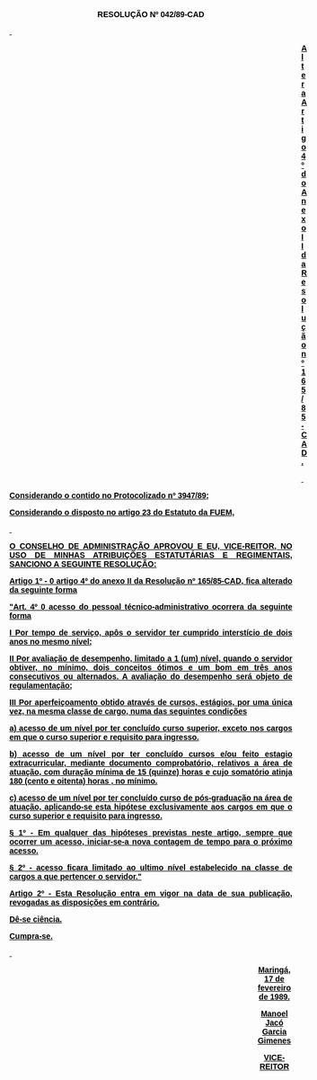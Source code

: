 <BODY TEXT="#000000">

<B><FONT FACE="Arial"><P ALIGN="CENTER">RESOLU&Ccedil;&Atilde;O Nº</B> <B>042/89-CAD</P>
</B><P ALIGN="CENTER"></P>
<B><U><P ALIGN="JUSTIFY">&nbsp;</P><DIR>
<DIR>
<DIR>
<DIR>
<DIR>
<DIR>
<DIR>
<DIR>
<DIR>
<DIR>
<DIR>
<DIR>
<DIR>

</B></U><P ALIGN="JUSTIFY">Altera Artigo 4º do Anexo II da Resolu&ccedil;&atilde;o nº 165/85-CAD.</P>
<P ALIGN="JUSTIFY"></P>
<P ALIGN="JUSTIFY">&nbsp;</P></DIR>
</DIR>
</DIR>
</DIR>
</DIR>
</DIR>
</DIR>
</DIR>
</DIR>
</DIR>
</DIR>
</DIR>
</DIR>

<P ALIGN="JUSTIFY">Considerando o contido no Protocolizado nº 3947/89; </P>
<P ALIGN="JUSTIFY">Considerando o disposto no artigo 23 do Estatuto da FUEM,</P>
<P ALIGN="JUSTIFY"></P>
<P ALIGN="JUSTIFY">&nbsp;</P>
<B><P ALIGN="JUSTIFY">O CONSELHO DE ADMINISTRA&Ccedil;&Atilde;O APROVOU E EU, VICE-REITOR, NO USO DE MINHAS ATRIBUI&Ccedil;&Otilde;ES ESTATUT&Aacute;RIAS E REGIMENTAIS, SANCIONO A SEGUINTE RESOLU&Ccedil;&Atilde;O:</P>
</B><P ALIGN="JUSTIFY"></P>
<P ALIGN="JUSTIFY">Artigo 1º - 0 artigo 4º do anexo II da Resolu&ccedil;&atilde;o nº<I> </I>165/85-CAD, fica alterado da seguinte forma</P>
<P ALIGN="JUSTIFY">"Art. 4º 0 acesso do pessoal t&eacute;cnico-administrativo ocorrera da seguinte forma</P>
<P ALIGN="JUSTIFY">I Por tempo de servi&ccedil;o, ap&ocirc;s o servidor ter cumprido interst&iacute;cio de dois anos no mesmo n&iacute;vel;</P>
<P ALIGN="JUSTIFY">II Por avalia&ccedil;&atilde;o de desempenho, limitado a 1 (um) n&iacute;vel, quando o servidor obtiver, no m&iacute;nimo, dois conceitos &oacute;timos e um bom em tr&ecirc;s anos consecutivos ou alternados. A avalia&ccedil;&atilde;o do desempenho ser&aacute; objeto de regulamenta&ccedil;&atilde;o;</P>
<P ALIGN="JUSTIFY">III Por aperfei&ccedil;oamento obtido atrav&eacute;s de cursos, est&aacute;gios, por uma &uacute;nica vez, na mesma classe de cargo, numa das seguintes condi&ccedil;&otilde;es</P>
<P ALIGN="JUSTIFY"> a) acesso de um n&iacute;vel por ter conclu&iacute;do curso superior, exceto nos cargos em que o curso superior e requisito para ingresso.</P>
<P ALIGN="JUSTIFY">b) acesso de um n&iacute;vel por ter conclu&iacute;do cursos e/ou feito estagio extracurricular, mediante documento comprobat&oacute;rio, relativos a &aacute;rea de atua&ccedil;&atilde;o, com dura&ccedil;&atilde;o m&iacute;nima de 15 (quinze) horas e cujo somat&oacute;rio atinja 180 (cento e oitenta) horas , no m&iacute;nimo.</P>
<P ALIGN="JUSTIFY">c) acesso de um n&iacute;vel por ter conclu&iacute;do curso de p&oacute;s-gradua&ccedil;&atilde;o na &aacute;rea de atua&ccedil;&atilde;o, aplicando-se esta hip&oacute;tese exclusivamente aos cargos em que o curso superior e requisito para ingresso.</P>
<P ALIGN="JUSTIFY">§ 1º - Em qualquer das hip&oacute;teses previstas neste artigo, sempre que ocorrer um acesso, iniciar-se-a nova contagem de tempo para o pr&oacute;ximo acesso.</P>
<P ALIGN="JUSTIFY">§ 2º -  acesso ficara limitado ao ultimo n&iacute;vel estabelecido na classe de cargos a que pertencer o servidor."</P>
<P ALIGN="JUSTIFY">Artigo 2º - Esta Resolu&ccedil;&atilde;o entra em vigor na data de sua publica&ccedil;&atilde;o, revogadas as disposi&ccedil;&otilde;es em contr&aacute;rio.</P>
<P ALIGN="JUSTIFY">D&ecirc;-se ci&ecirc;ncia.</P>
<P ALIGN="JUSTIFY">Cumpra-se.</P>
<P ALIGN="JUSTIFY"></P>
<P ALIGN="JUSTIFY">&nbsp;</P><DIR>
<DIR>
<DIR>
<DIR>
<DIR>
<DIR>
<DIR>
<DIR>
<DIR>
<DIR>
<DIR>

<P ALIGN="CENTER">Maring&aacute;, 17 de fevereiro de 1989.</P>
<P ALIGN="CENTER"></P>
<P ALIGN="CENTER">Manoel Jac&oacute; Garcia Gimenes</P>
<P ALIGN="CENTER">VICE-REITOR</P></DIR>
</DIR>
</DIR>
</DIR>
</DIR>
</DIR>
</DIR>
</DIR>
</DIR>
</DIR>
</DIR>
</FONT></BODY>
